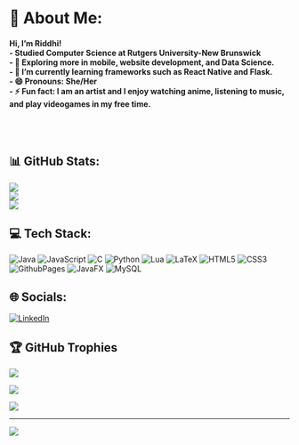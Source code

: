 # 💫 About Me:
#### Hi, I’m Riddhi! <br> - Studied Computer Science at Rutgers University-New Brunswick<br>- 🌱 Exploring more in mobile, website development, and Data Science.<br>- 👀 I’m currently learning frameworks such as React Native and Flask.<br>- 😄 Pronouns: She/Her<br>- ⚡ Fun fact: I am an artist and I enjoy watching anime, listening to music, and play videogames in my free time.<br><br>  <br><br> 
## 📊 GitHub Stats:
![](https://github-readme-stats.vercel.app/api?username=rp1177&theme=tokyonight&hide_border=false&include_all_commits=false&count_private=false)<br/>
![](https://github-readme-streak-stats.herokuapp.com/?user=rp1177&theme=tokyonight&hide_border=false)<br/>
![](https://github-readme-stats.vercel.app/api/top-langs/?username=rp1177&theme=tokyonight&hide_border=false&include_all_commits=false&count_private=false&layout=compact)

## 💻 Tech Stack:
![Java](https://img.shields.io/badge/java-%23ED8B00.svg?style=for-the-badge&logo=openjdk&logoColor=white) ![JavaScript](https://img.shields.io/badge/javascript-%23323330.svg?style=for-the-badge&logo=javascript&logoColor=%23F7DF1E) ![C](https://img.shields.io/badge/c-%2300599C.svg?style=for-the-badge&logo=c&logoColor=white) ![Python](https://img.shields.io/badge/python-3670A0?style=for-the-badge&logo=python&logoColor=ffdd54) ![Lua](https://img.shields.io/badge/lua-%232C2D72.svg?style=for-the-badge&logo=lua&logoColor=white) ![LaTeX](https://img.shields.io/badge/latex-%23008080.svg?style=for-the-badge&logo=latex&logoColor=white) ![HTML5](https://img.shields.io/badge/html5-%23E34F26.svg?style=for-the-badge&logo=html5&logoColor=white) ![CSS3](https://img.shields.io/badge/css3-%231572B6.svg?style=for-the-badge&logo=css3&logoColor=white) ![GithubPages](https://img.shields.io/badge/github%20pages-121013?style=for-the-badge&logo=github&logoColor=white) ![JavaFX](https://img.shields.io/badge/javafx-%23FF0000.svg?style=for-the-badge&logo=javafx&logoColor=white) ![MySQL](https://img.shields.io/badge/mysql-4479A1.svg?style=for-the-badge&logo=mysql&logoColor=white)

## 🌐 Socials:
[![LinkedIn](https://img.shields.io/badge/LinkedIn-%230077B5.svg?logo=linkedin&logoColor=white)](https://linkedin.com/in/riddhi-p-b72a2a2ab) 

## 🏆 GitHub Trophies
![](https://github-profile-trophy.vercel.app/?username=rp1177&theme=tokyonight&no-frame=false&no-bg=false&margin-w=4)

[![](https://visitcount.itsvg.in/api?id=rp1177&icon=0&color=0)](https://visitcount.itsvg.in)


![](https://quotes-github-readme.vercel.app/api?type=horizontal&theme=tokyonight)

---
[![](https://visitcount.itsvg.in/api?id=rp1177&icon=8&color=0)](https://visitcount.itsvg.in)

<!-- Proudly created with GPRM ( https://gprm.itsvg.in ) -->

